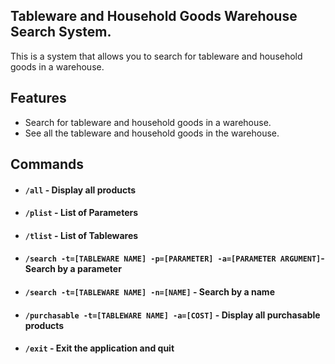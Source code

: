 ## Tableware and Household Goods Warehouse Search System.

This is a system that allows you to search for tableware and household goods in a warehouse.

## Features
- Search for tableware and household goods in a warehouse.
- See all the tableware and household goods in the warehouse.

## Commands
- #### ``/all`` - Display all products
- #### ``/plist`` - List of Parameters
- #### ``/tlist`` - List of Tablewares
- #### ``/search -t=[TABLEWARE NAME] -p=[PARAMETER] -a=[PARAMETER ARGUMENT]``- Search by a parameter
- #### ``/search -t=[TABLEWARE NAME] -n=[NAME]`` - Search by a name
- #### ``/purchasable -t=[TABLEWARE NAME] -a=[COST]`` - Display all purchasable products
- #### ``/exit`` - Exit the application and quit